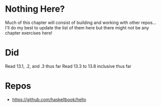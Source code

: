 # Nothing Here?
Much of this chapter will consist of building and working with other repos...
I'll do my best to update the list of them here but there might not be any chapter exercises here!

# Did
Read 13.1, .2, and .3 thus far
Read 13.3 to 13.8 inclusive thus far

# Repos
- https://github.com/haskellbook/hello
